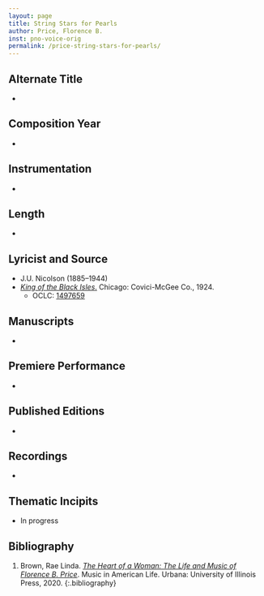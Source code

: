 ```yaml
---
layout: page
title: String Stars for Pearls
author: Price, Florence B.
inst: pno-voice-orig
permalink: /price-string-stars-for-pearls/
---
```


## Alternate Title
- 

## Composition Year
- 

## Instrumentation
- 

## Length
- 

## Lyricist and Source
- J.U. Nicolson (1885&ndash;1944)
- [*King of the Black Isles*.](https://books.google.com/books?id=1Gfm2tkWlkEC) Chicago: Covici-McGee Co., 1924.
    * OCLC: <a href="https://search.worldcat.org/title/1497659" target="_blank">1497659</a>

## Manuscripts
- 

## Premiere Performance
- 

## Published Editions
- 

## Recordings
- 

## Thematic Incipits
- In progress

## Bibliography
1. Brown, Rae Linda. <a href="https://www.worldcat.org/title/1122800180" target="_blank">*The Heart of a Woman: The Life and Music of Florence B. Price*</a>. Music in American Life. Urbana: University of Illinois Press, 2020.
{:.bibliography}
